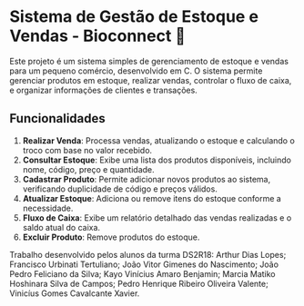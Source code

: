 # Sistema de Gestão de Estoque e Vendas - Bioconnect 🍎

Este projeto é um sistema simples de gerenciamento de estoque e vendas para um pequeno comércio, desenvolvido em C. O sistema permite gerenciar produtos em estoque, realizar vendas, controlar o fluxo de caixa, e organizar informações de clientes e transações.

## Funcionalidades

1. **Realizar Venda**: Processa vendas, atualizando o estoque e calculando o troco com base no valor recebido.
2. **Consultar Estoque**: Exibe uma lista dos produtos disponíveis, incluindo nome, código, preço e quantidade.
3. **Cadastrar Produto**: Permite adicionar novos produtos ao sistema, verificando duplicidade de código e preços válidos.
4. **Atualizar Estoque**: Adiciona ou remove itens do estoque conforme a necessidade.
5. **Fluxo de Caixa**: Exibe um relatório detalhado das vendas realizadas e o saldo atual do caixa.
6. **Excluir Produto**: Remove produtos do estoque.


Trabalho desenvolvido pelos alunos da turma DS2R18:
Arthur Dias Lopes;
Francisco Urbinati Tertuliano;
João Vitor Gimenes do Nascimento;
João Pedro Feliciano da Silva;
Kayo Vinícius Amaro Benjamin;
Marcia Matiko Hoshinara Silva de Campos;
Pedro Henrique Ribeiro Oliveira Valente;
Vinicíus Gomes Cavalcante Xavier.
